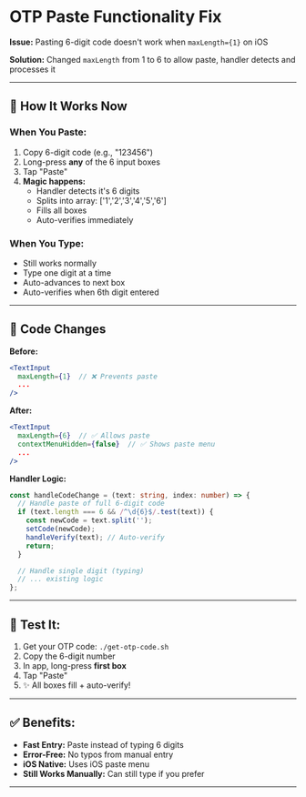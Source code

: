 # OTP Paste Functionality Fix

**Issue:** Pasting 6-digit code doesn't work when `maxLength={1}` on iOS

**Solution:** Changed `maxLength` from 1 to 6 to allow paste, handler detects and processes it

---

## 🔧 **How It Works Now**

### When You Paste:
1. Copy 6-digit code (e.g., "123456")
2. Long-press **any** of the 6 input boxes
3. Tap "Paste"
4. **Magic happens:**
   - Handler detects it's 6 digits
   - Splits into array: ['1','2','3','4','5','6']
   - Fills all boxes
   - Auto-verifies immediately

### When You Type:
- Still works normally
- Type one digit at a time
- Auto-advances to next box
- Auto-verifies when 6th digit entered

---

## 📝 **Code Changes**

**Before:**
```jsx
<TextInput
  maxLength={1}  // ❌ Prevents paste
  ...
/>
```

**After:**
```jsx
<TextInput
  maxLength={6}  // ✅ Allows paste
  contextMenuHidden={false}  // ✅ Shows paste menu
  ...
/>
```

**Handler Logic:**
```typescript
const handleCodeChange = (text: string, index: number) => {
  // Handle paste of full 6-digit code
  if (text.length === 6 && /^\d{6}$/.test(text)) {
    const newCode = text.split('');
    setCode(newCode);
    handleVerify(text); // Auto-verify
    return;
  }

  // Handle single digit (typing)
  // ... existing logic
};
```

---

## 🧪 **Test It:**

1. Get your OTP code: `./get-otp-code.sh`
2. Copy the 6-digit number
3. In app, long-press **first box**
4. Tap "Paste"
5. ✨ All boxes fill + auto-verify!

---

## ✅ **Benefits:**

- **Fast Entry:** Paste instead of typing 6 digits
- **Error-Free:** No typos from manual entry
- **iOS Native:** Uses iOS paste menu
- **Still Works Manually:** Can still type if you prefer

---

